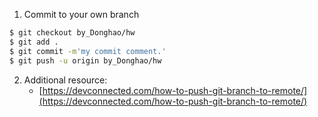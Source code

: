 1. Commit to your own branch

```bash
$ git checkout by_Donghao/hw
$ git add .
$ git commit -m'my commit comment.'
$ git push -u origin by_Donghao/hw
```

2. Additional resource:
    - [https://devconnected.com/how-to-push-git-branch-to-remote/](https://devconnected.com/how-to-push-git-branch-to-remote/)